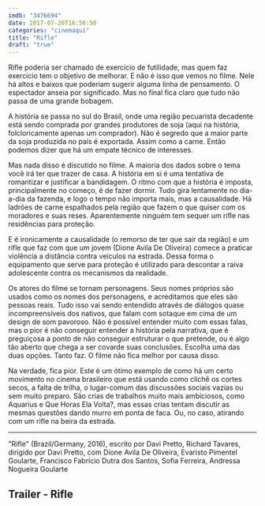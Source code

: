 ```yaml
---
imdb: "3476694"
date: 2017-07-26T16:56:50
categories: "cinemaqui"
title: "Rifle"
draft: "true"
---
```

Rifle poderia ser chamado de exercício de futilidade, mas quem faz exercício tem o objetivo de melhorar. E não é isso que vemos no filme. Nele há altos e baixos que poderiam sugerir alguma linha de pensamento. O espectador anseia por significado. Mas no final fica claro que tudo não passa de uma grande bobagem.

A história se passa no sul do Brasil, onde uma região pecuarista decadente está sendo comprada por grandes produtores de soja (aqui na história, folcloricamente apenas um comprador). Não é segredo que a maior parte da soja produzida no país é exportada. Assim como a carne. Então podemos dizer que há um empate técnico de interesses.

Mas nada disso é discutido no filme. A maioria dos dados sobre o tema você irá ter que trazer de casa. A história em si é uma tentativa de romantizar e justificar a bandidagem. O ritmo com que a história é imposta, principalmente no começo, é de fazer dormir. Tudo gira lentamente no dia-a-dia da fazenda, e logo o tempo não importa mais, mas a causalidade. Há ladrões de carne espalhados pela região que fazem o que quiser com os moradores e suas reses. Aparentemente ninguém tem sequer um rifle nas residências para proteção.

E é ironicamente a causalidade (o remorso de ter que sair da região) e um rifle que faz com que um jovem (Dione Avila De Oliveira) comece a praticar violência a distância contra veículos na estrada. Dessa forma o equipamento que serve para proteção é utilizado para descontar a raiva adolescente contra os mecanismos da realidade.

Os atores do filme se tornam personagens. Seus nomes próprios são usados como os nomes dos personagens, e acreditamos que eles são pessoas reais. Tudo isso vai sendo entendido através de diálogos quase incompreensíveis dos nativos, que falam com sotaque em cima de um design de som pavoroso. Não é possível entender muito com essas falas, mas o pior é não conseguir entender a história pela narrativa, que é preguiçosa a ponto de não conseguir estruturar o que pretende, ou é algo tão aberto que chega a ser covarde suas conclusões. Escolha uma das duas opções. Tanto faz. O filme não fica melhor por causa disso.

Na verdade, fica pior. Este é um ótimo exemplo de como há um certo movimento no cinema brasileiro que está usando como clichê os cortes secos, a falta de trilha, o lugar-comum das discussões sociais vazias ou sem muito preparo. São crias de trabalhos muito mais ambiciosos, como Aquarius e Que Horas Ela Volta?, mas essas crias tentam discutir as mesmas questões dando murro em ponta de faca. Ou, no caso, atirando com um rifle na beira da estrada.

<hr>"Rifle" (Brazil/Germany, 2016), escrito por Davi Pretto, Richard Tavares, dirigido por Davi Pretto, com Dione Avila De Oliveira, Evaristo Pimentel Goularte, Francisco Fabrício Dutra dos Santos, Sofia Ferreira, Andressa Nogueira Goularte

<h2>Trailer - Rifle<h2>

